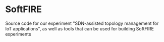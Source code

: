 # SoftFIRE
Source code for our experiment "SDN-assisted topology management for IoT applications", as well as tools that can be used for building SoftFIRE experiments
